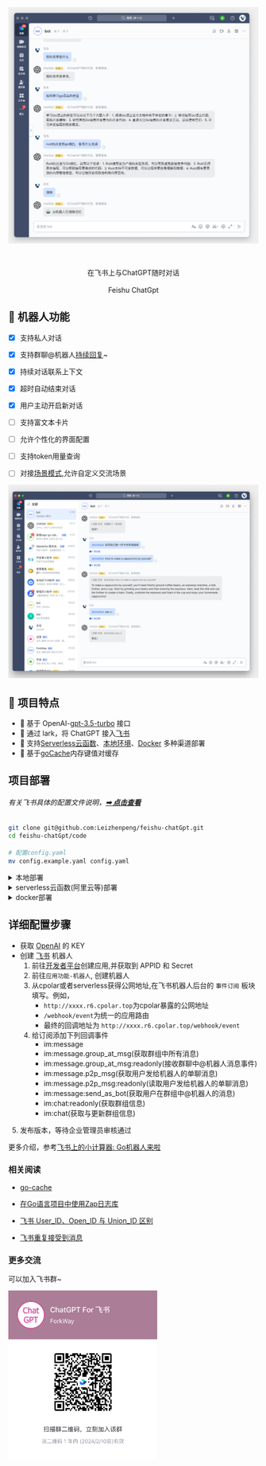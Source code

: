 
<p align='center'>
  <img src='./docs/image.png' alt='' width='800'/>
</p>

<br>

<p align='center'>
    在飞书上与ChatGPT随时对话
<br>
<br>
    Feishu ChatGpt
</p>

## 👻 机器人功能

- [x] 支持私人对话
- [x] 支持群聊@机器人[持续回复](https://github.com/Leizhenpeng/feishu-chatGpt/pull/22)~
- [x] 持续对话联系上下文
- [x] 超时自动结束对话
- [x] 用户主动开启新对话
- [ ] 支持富文本卡片
- [ ] 允许个性化的界面配置
- [ ] 支持token用量查询
- [ ] 对接[场景模式](https://github.com/f/awesome-chatgpt-prompts),允许自定义交流场景


<p align='center'>
    <img src='./docs/image2.png' alt='' width='800'/>
</p>



## 🌟 项目特点
- 🍏 基于 OpenAI-[gpt-3.5-turbo](https://platform.openai.com/account/api-keys) 接口
- 🍎 通过 lark，将 ChatGPT 接入[飞书](https://open.feishu.cn/app)
- 🥒 支持[Serverless云函数](https://github.com/serverless-devs/serverless-devs)、[本地环境](https://dashboard.cpolar.com/login)、[Docker](https://www.docker.com/) 多种渠道部署
- 🍋 基于[goCache](https://github.com/patrickmn/go-cache)内存键值对缓存


## 项目部署


######  有关飞书具体的配置文件说明，**[➡︎ 点击查看](#详细配置步骤)**


``` bash
git clone git@github.com:Leizhenpeng/feishu-chatGpt.git
cd feishu-chatGpt/code

# 配置config.yaml
mv config.example.yaml config.yaml
```
<details>
    <summary>本地部署</summary>
<br>

如果你的服务器没有公网 IP，可以使用反向代理的方式

飞书的服务器在国内对ngrok的访问速度很慢，所以推荐使用一些国内的反向代理服务商
- [cpolar](https://dashboard.cpolar.com/)
- [natapp](https://natapp.cn/)


```bash
//测试部署
go run main.go
cpolar http 9000

//正式部署
nohup cpolar http 9000 -log=stdout &

//查看服务器状态
https://dashboard.cpolar.com/status

// 下线服务
ps -ef | grep cpolar
kill -9 PID
```

更多详细介绍，参考[飞书上的小计算器: Go机器人来啦](https://www.bilibili.com/video/BV1nW4y1378T/)

<br>

</details>


<details>
    <summary>serverless云函数(阿里云等)部署</summary>
<br>

安装[severless](https://docs.serverless-devs.com/serverless-devs/quick_start)工具
```bash
npm install @serverless-devs/s -g
```
一键部署
``` bash
cd ..
s deploy
```

更多详细介绍，参考[仅需1min，用Serverless部署基于 gin 的飞书机器人](https://www.bilibili.com/video/BV1nW4y1378T/)
<br>

</details>


<details>
    <summary>docker部署</summary>
<br>

``` bash
# 配置config.yaml
mv config.example.yaml config.yaml
# 构建运行
cd ..
docker build -t feishu-chatgpt:latest .
docker run -d --name feishu-chatgpt -p 9000:9000 feishu-chatgpt:latest
```
<br>

</details>

## 详细配置步骤

-  获取 [OpenAI](https://platform.openai.com/account/api-keys) 的 KEY
-  创建 [飞书](https://open.feishu.cn/) 机器人
    1. 前往[开发者平台](https://open.feishu.cn/app?lang=zh-CN)创建应用,并获取到 APPID 和 Secret
    2. 前往`应用功能-机器人`, 创建机器人
    3. 从cpolar或者serverless获得公网地址,在飞书机器人后台的 `事件订阅` 板块填写。例如，
        - `http://xxxx.r6.cpolar.top`为cpolar暴露的公网地址
        - `/webhook/event`为统一的应用路由
        - 最终的回调地址为 `http://xxxx.r6.cpolar.top/webhook/event`
    4. 给订阅添加下列回调事件
        - im:message
        - im:message.group_at_msg(获取群组中所有消息)
        - im:message.group_at_msg:readonly(接收群聊中@机器人消息事件)
        - im:message.p2p_msg(获取用户发给机器人的单聊消息)
        - im:message.p2p_msg:readonly(读取用户发给机器人的单聊消息)
        - im:message:send_as_bot(获取用户在群组中@机器人的消息)
        - im:chat:readonly(获取群组信息)
        - im:chat(获取与更新群组信息)
5. 发布版本，等待企业管理员审核通过

更多介绍，参考[飞书上的小计算器: Go机器人来啦](https://www.bilibili.com/video/BV12M41187rV/)



### 相关阅读

- [go-cache](https://github.com/patrickmn/go-cache)

- [在Go语言项目中使用Zap日志库](https://www.liwenzhou.com/posts/Go/zap/)

- [飞书 User_ID、Open_ID 与 Union_ID 区别](https://www.feishu.cn/hc/zh-CN/articles/794300086214)

- [飞书重复接受到消息](https://open.feishu.cn/document/uAjLw4CM/ukTMukTMukTM/reference/im-v1/message/events/receive)


### 更多交流

可以加入飞书群~
<p align='center'>
  <img src='./docs/talk.png' alt='' width='300' align='left'/>
</p>
